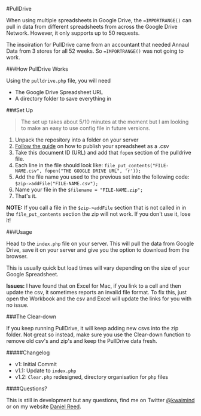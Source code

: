 #PullDrive

When using multiple spreadsheets in Google Drive, the `=IMPORTRANGE()` can pull in data from different spreadsheets from across the Google Drive Network. However, it only supports up to 50 requests.

The insoiration for PullDrive came from an accountant that needed Annaul Data from 3 stores for all 52 weeks. So `=IMPORTRANGE()` was not going to work.

###How PullDrive Works

Using the `pulldrive.php` file, you will need

* The Google Drive Spreadsheet URL
* A directory folder to save everything in

###Set Up

>The set up takes about 5/10 minutes at the moment but I am looking to make an easy to use config file in future versions.

1. Unpack the repository into a folder on your server
2. [Follow the guide](http://blog.revolutionanalytics.com/2009/09/how-to-use-a-google-spreadsheet-as-data-in-r.html) on how to publish your spreadsheet as a .csv
3. Take this document ID (URL) and add that `fopen` section of the pulldrive file.
4. Each line in the file should look like: `file_put_contents("FILE-NAME.csv", fopen("THE GOOGLE DRIVE URL", 'r'));`
5. Add the file name you used to the previous set into the following code: `$zip->addFile("FILE-NAME.csv");`
6. Name your file in the `$filename = "FILE-NAME.zip";`
7. That's it.

**NOTE:** If you call a file in the `$zip->addFile` section that is not called in in the `file_put_contents` section the zip will not work. If you don't use it, lose it!

###Usage

Head to the `index.php` file on your server. This will pull the data from Google Drive, save it on your server and give you the option to download from the browser. 

This is usually quick but load times will vary depending on the size of your Google Spreadsheet.

**Issues:** I have found that on Excel for Mac, if you link to a cell and then update the csv, it sometimes reports an invalid file format. To fix this, just open the Workbook and the csv and Excel will update the links for you with no issue.

###The Clear-down

If you keep running PullDrive, it will keep adding new csvs into the zip folder. Not great so instead, make sure you use the Clear-down function to remove old csv's and zip's and keep the PullDrive data fresh.

#####Changelog

* v1: Initial Commit
* v1.1: Update to `index.php`
* v1.2: `Clear.php` redesigned, directory organisation for `php` files


####Questions?

This is still in development but any questions, find me on Twitter [@kwaimind](https://twitter.com/kwaimind) or on my website [Daniel Reed](http://daniel-reed.eu/).